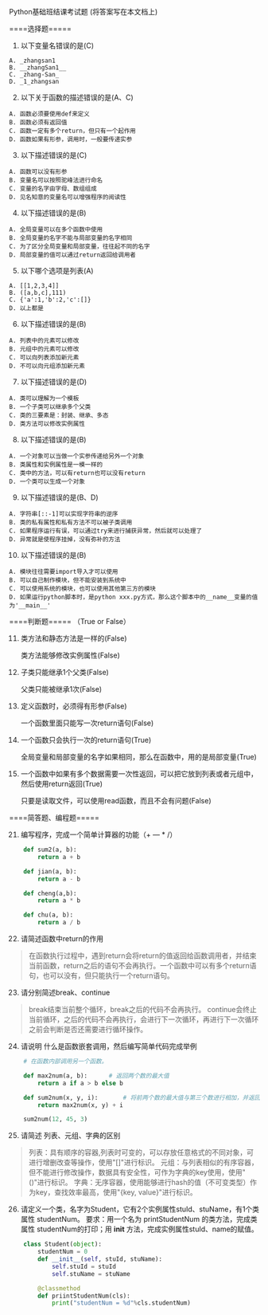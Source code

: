 Python基础班结课考试题
(将答案写在本文档上)

====选择题=====

1. 以下变量名错误的是(C)
```
A. _zhangsan1
B. __zhangSan1__
C. _zhang-San_
D. _1_zhangsan
```

2. 以下关于函数的描述错误的是(A、C)		
```
A. 函数必须要使用def来定义
B. 函数必须有返回值
C. 函数一定有多个return，但只有一个起作用
D. 函数如果有形参，调用时，一般要传递实参
```

3. 以下描述错误的是(C)
```
A. 函数可以没有形参
B. 变量名可以按照驼峰法进行命名
C. 变量的名字由字母、数组组成
D. 见名知意的变量名可以增强程序的阅读性
```

4. 以下描述错误的是(B)
```
A. 全局变量可以在多个函数中使用
B. 全局变量的名字不能与局部变量的名字相同
C. 为了区分全局变量和局部变量，往往起不同的名字
D. 局部变量的值可以通过return返回给调用者
```

5. 以下哪个选项是列表(A)
```
A. [[1,2,3,4]]
B. ([a,b,c],111)
C. {'a':1,'b':2,'c':[]}
D. 以上都是
```

6. 以下描述错误的是(B)
```
A. 列表中的元素可以修改
B. 元组中的元素可以修改
C. 可以向列表添加新元素
D. 不可以向元组添加新元素
```

7. 以下描述错误的是(D)
```
A. 类可以理解为一个模板
B. 一个子类可以继承多个父类
C. 类的三要素是：封装、继承、多态
D. 类方法可以修改实例属性
```

8. 以下描述错误的是(B)
```
A. 一个对象可以当做一个实参传递给另外一个对象
B. 类属性和实例属性是一模一样的
C. 类中的方法，可以有return也可以没有return
D. 一个类可以生成一个对象
```

9. 以下描述错误的是(B、D)
```
A. 字符串[::-1]可以实现字符串的逆序
B. 类的私有属性和私有方法不可以被子类调用
C. 如果程序运行有误，可以通过try来进行捕获异常，然后就可以处理了
D. 异常就是使程序挂掉，没有弥补的方法
```
 
10. 以下描述错误的是(B)
```
A. 模块往往需要import导入才可以使用
B. 可以自己制作模块，但不能安装到系统中
C. 可以使用系统的模块，也可以使用其他第三方的模块
D. 如果运行python脚本时，是python xxx.py方式，那么这个脚本中的__name__变量的值为'__main__'
```

====判断题=====
（True or False）

11. 类方法和静态方法是一样的(False)

    类方法能够修改实例属性(False)

12. 子类只能继承1个父类(False)

    父类只能被继承1次(False)

13. 定义函数时，必须得有形参(False)

    一个函数里面只能写一次return语句(False)

14. 一个函数只会执行一次的return语句(True)

     全局变量和局部变量的名字如果相同，那么在函数中，用的是局部变量(True)

15. 一个函数中如果有多个数据需要一次性返回，可以把它放到列表或者元组中，然后使用return返回(True)

     只要是读取文件，可以使用read函数，而且不会有问题(False)

====简答题、编程题=====

21. 编写程序，完成一个简单计算器的功能（+ — * /）
```python
    def sum2(a, b):
        return a + b

    def jian(a, b):
        return a - b 

    def cheng(a,b):
        return a * b

    def chu(a, b):
        return a / b
```

22. 请简述函数中return的作用
> 在函数执行过程中，遇到return会将return的值返回给函数调用者，并结束当前函数，return之后的语句不会再执行。一个函数中可以有多个return语句，也可以没有，但只能执行一个return语句。

23. 请分别简述break、continue
> break结束当前整个循环，break之后的代码不会再执行。
> continue会终止当前循环，之后的代码不会再执行，会进行下一次循环，再进行下一次循环之前会判断是否还需要进行循环操作。

24. 请说明 什么是函数嵌套调用，然后编写简单代码完成举例
```python
    # 在函数内部调用另一个函数。

    def max2num(a, b):      # 返回两个数的最大值
        return a if a > b else b

    def sum2num(x, y, i):       # 将前两个数的最大值与第三个数进行相加，并返回。
        return max2num(x, y) + i

    sum2num(12, 45, 3)
```

25. 请简述 列表、元组、字典的区别
> 列表：具有顺序的容器,列表时可变的，可以存放任意格式的不同对象，可进行增删改查等操作，使用"[]"进行标识。
> 元组：与列表相似的有序容器，但不能进行修改操作，数据具有安全性，可作为字典的key使用，使用"()"进行标识。
> 字典：无序容器，使用能够进行hash的值（不可变类型）作为key，查找效率最高，使用"{key, value}"进行标识。

26. 请定义一个类，名字为Student，它有2个实例属性stuId、stuName，有1个类属性 studentNum。
要求：用一个名为 printStudentNum 的类方法，完成类属性 studentNum的打印；用 __init__ 方法，完成实例属性stuId、name的赋值。
```python
    class Student(object):
        studentNum = 0
        def __init__(self, stuId, stuName):
            self.stuId = stuId
            self.stuName = stuName

        @classmethod
        def priintStudentNum(cls):
            print("studentNum = %d"%cls.studentNum)
```




